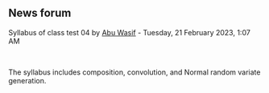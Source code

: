 <h2>News forum</h2><a href="https://moodle.cse.buet.ac.bd/user/view.php?id=40&course=761"></a>
Syllabus of class test 04
by <a href="https://moodle.cse.buet.ac.bd/user/view.php?id=40&course=761">Abu Wasif</a> - Tuesday, 21 February 2023, 1:07 AM


 

The syllabus includes composition, convolution, and Normal random variate generation.






